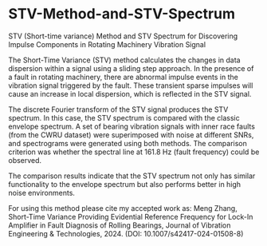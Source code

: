 # STV-Method-and-STV-Spectrum
STV (Short-time variance) Method and STV Spectrum for Discovering Impulse Components in Rotating Machinery Vibration Signal

The Short-Time Variance (STV) method calculates the changes in data dispersion within a signal using a sliding step approach. In the presence of a fault in rotating machinery, there are abnormal impulse events in the vibration signal triggered by the fault. These transient sparse impulses will cause an increase in local dispersion, which is reflected in the STV signal.

The discrete Fourier transform of the STV signal produces the STV spectrum. In this case, the STV spectrum is compared with the classic envelope spectrum. A set of bearing vibration signals with inner race faults (from the CWRU dataset) were superimposed with noise at different SNRs, and spectrograms were generated using both methods. The comparison criterion was whether the spectral line at 161.8 Hz (fault frequency) could be observed.

The comparison results indicate that the STV spectrum not only has similar functionality to the envelope spectrum but also performs better in high noise environments.

For using this method please cite my accepted work as: Meng Zhang, Short-Time Variance Providing Evidential Reference Frequency for Lock-In Amplifier in Fault Diagnosis of Rolling Bearings, Journal of Vibration Engineering & Technologies, 2024. (DOI: 10.1007/s42417-024-01508-8)
